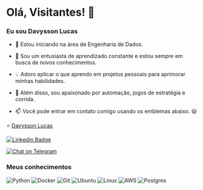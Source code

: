 <!--
**davyssonlucas/davyssonlucas** is a ✨ _special_ ✨ repository because its `README.md` (this file) appears on your GitHub profile.

Here are some ideas to get you started:

- 🔭 I’m currently working on ...
- 🌱 I’m currently learning ...
- 👯 I’m looking to collaborate on ...
- 🤔 I’m looking for help with ...
- 💬 Ask me about ...
- 📫 How to reach me: ...
- 😄 Pronouns: ...
- ⚡ Fun fact: ...
[![Top Langs](https://github-readme-stats.vercel.app/api/top-langs/?username=davyssonlucas)](https://github.com/davyssonlucas/github-readme-stats)


## Algumas das minhas estatísticas do Github
![Davysson's GitHub stats](https://github-readme-stats.vercel.app/api?username=davyssonlucas&show_icons=true&theme=merko)
-->

# Olá, Visitantes! 👋

### Eu sou Davysson Lucas

- 🔭 Estou iniciando na área de Engenharia de Dados.

- 🌱 Sou um entusiasta de aprendizado constante e estou sempre em busca de novos conhecimentos.

- 💡 Adoro aplicar o que aprendo em projetos pessoais para aprimorar minhas habilidades.

- 🚀 Além disso, sou apaixonado por automação, jogos de estratégia e corrida.

- 📫 Você pode entrar em contato comigo usando os emblemas abaixo. 😃

⭐️ [Davysson Lucas](https://github.com/davyssonlucas)

[![Linkedin Badge](https://img.shields.io/badge/LinkedIn-0077B5?style=for-the-badge&logo=linkedin&logoColor=white)](https://www.linkedin.com/in/davyssonlucas)
<!--[![Twitter Badge](https://img.shields.io/badge/Twitter-1DA1F2?style=for-the-badge&logo=twitter&logoColor=white)](https://twitter.com/thiago_squid)-->
[![Chat on Telegram](https://img.shields.io/badge/Telegram-2CA5E0?style=for-the-badge&logo=telegram&logoColor=white)](https://t.me/davyssonsantana)
<!--[![Mail Badge](https://img.shields.io/badge/Gmail-D14836?style=for-the-badge&logo=gmail&logoColor=white)](mailto:thiagofg.eng@gmail.com)-->
<!--[![StackOverflow Badge](https://aleen42.github.io/badges/src/stackoverflow.svg)](https://pt.stackoverflow.com/users/247352/thiago-gomes)


<a href="https://piraces.dev/"><img alt="Robot logo" src="https://github.com/piraces/piraces/raw/master/robot_dark.png" align="right" height="150" /></a>
-->

### Meus conhecimentos
<!--![R](https://img.shields.io/badge/R-276DC3?style=for-the-badge&logo=r&logoColor=white)-->
![Python](https://img.shields.io/badge/python-3670A0?style=for-the-badge&logo=python&logoColor=ffdd54)
![Docker](https://img.shields.io/badge/docker-%230db7ed.svg?style=for-the-badge&logo=docker&logoColor=white)
![Git](https://img.shields.io/badge/Git-E34F26?style=for-the-badge&logo=git&logoColor=white)
![Ubuntu](https://img.shields.io/badge/Ubuntu-E95420?style=for-the-badge&logo=ubuntu&logoColor=white)
![Linux](https://img.shields.io/badge/Linux-E34F26?style=for-the-badge&logo=linux&logoColor=black)
![AWS](https://img.shields.io/badge/AWS-%23FF9900.svg?style=for-the-badge&logo=amazon-aws&logoColor=white)
![Postgres](https://img.shields.io/badge/postgres-%23316192.svg?style=for-the-badge&logo=postgresql&logoColor=white)
